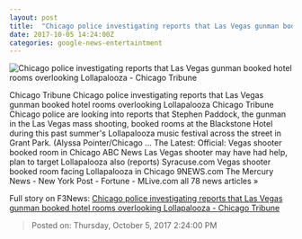 ```yaml
---
layout: post
title:  "Chicago police investigating reports that Las Vegas gunman booked hotel rooms overlooking Lollapalooza - Chicago Tribune"
date: 2017-10-05 14:24:00Z
categories: google-news-entertaintment
---
```


![Chicago police investigating reports that Las Vegas gunman booked hotel rooms overlooking Lollapalooza - Chicago Tribune](http://www.trbimg.com/img-59d63295/turbine/ct-las-vegas-gunman-lollapalooza-20171005)

Chicago Tribune Chicago police investigating reports that Las Vegas gunman booked hotel rooms overlooking Lollapalooza Chicago Tribune Chicago police are looking into reports that Stephen Paddock, the gunman in the Las Vegas mass shooting, booked rooms at the Blackstone Hotel during this past summer's Lollapalooza music festival across the street in Grant Park. (Alyssa Pointer/Chicago ... The Latest: Official: Vegas shooter booked room in Chicago ABC News Las Vegas shooter may have had help, plan to target Lollapalooza also (reports) Syracuse.com Vegas shooter booked room facing Lollapalooza in Chicago 9NEWS.com The Mercury News - New York Post - Fortune - MLive.com all 78 news articles »


Full story on F3News: [Chicago police investigating reports that Las Vegas gunman booked hotel rooms overlooking Lollapalooza - Chicago Tribune](http://www.f3nws.com/n/kGEb3B)

> Posted on: Thursday, October 5, 2017 2:24:00 PM
